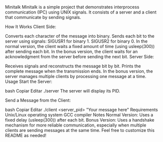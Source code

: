 Minitalk
Minitalk is a simple project that demonstrates interprocess communication (IPC) using UNIX signals. It consists of a server and a client that communicate by sending signals.

How It Works
Client Side:

Converts each character of the message into binary.
Sends each bit to the server using signals:
SIGUSR1 for binary 1.
SIGUSR2 for binary 0.
In the normal version, the client waits a fixed amount of time (using usleep(300)) after sending each bit.
In the bonus version, the client waits for an acknowledgment from the server before sending the next bit.
Server Side:

Receives signals and reconstructs the message bit by bit.
Prints the complete message when the transmission ends.
In the bonus version, the server manages multiple clients by processing one message at a time.
Usage
Start the Server:

bash
Copiar
Editar
./server
The server will display its PID.

Send a Message from the Client:

bash
Copiar
Editar
./client <server_pid> "Your message here"
Requirements
Unix/Linux operating system
GCC compiler
Notes
Normal Version: Uses a fixed delay (usleep(300)) after each bit.
Bonus Version: Uses a handshake mechanism for more reliable communication, especially when multiple clients are sending messages at the same time.
Feel free to customize this README as needed!
